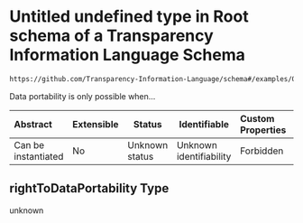 # Untitled undefined type in Root schema of a Transparency Information Language Schema

```txt
https://github.com/Transparency-Information-Language/schema#/examples/0/rightToDataPortability
```

Data portability is only possible when...


| Abstract            | Extensible | Status         | Identifiable            | Custom Properties | Additional Properties | Access Restrictions | Defined In                                                           |
| :------------------ | ---------- | -------------- | ----------------------- | :---------------- | --------------------- | ------------------- | -------------------------------------------------------------------- |
| Can be instantiated | No         | Unknown status | Unknown identifiability | Forbidden         | Allowed               | none                | [tilt-schema.json\*](../out/tilt-schema.json "open original schema") |

## rightToDataPortability Type

unknown
